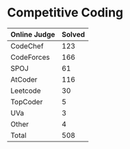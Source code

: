 # Competitive Coding
|Online Judge|Solved|
|------ | ------|
|CodeChef | 123 |  
|CodeForces | 166 |  
|SPOJ | 61 |  
|AtCoder | 116 |  
|Leetcode | 30 |  
|TopCoder | 5 |  
|UVa | 3 |  
|Other | 4 |  
|Total | 508 |